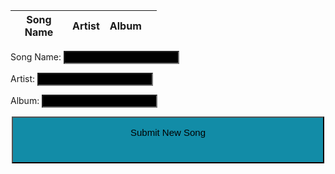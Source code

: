 
<head>
    <!-- JQuery -->
    <script type="text/javascript" language="javascript" src="https://code.jquery.com/jquery-3.5.1.js"></script>
    <script type="text/javascript" language="javascript" src="https://cdn.datatables.net/1.13.4/js/jquery.dataTables.min.js"></script>
    <!-- Bootstrap -->
    <script type="text/javascript" language="javascript" src="https://cdn.datatables.net/1.13.4/js/dataTables.bootstrap5.min.js"></script>
    <style>
        #flaskTable th:first-child {
            width: 75px;
        }
        #flaskTable td:not(:first-child) {
          width: 150px;
        }
        table.dataTable td {
        color: black;
        }
    </style>

</head>

<table id="flaskTable" class="table table-striped nowrap" style="width:100%">
    <thead id="flaskHead">
        <tr>
            <th>Song Name</th>
            <th>Artist</th>
            <th>Album</th>
            <th> </th>
        </tr>
    </thead>
    <tbody id="flaskBody"></tbody>
</table>

<script>
  $(document).ready(function() {
    fetch('http://172.26.151.226:8086/api/FAV/', { mode: 'cors' })
    .then(response => {
      if (!response.ok) {
        throw new Error('API response failed');
      }
      return response.json();
    })
    .then(data => {
      for (const row of data) {
        $('#flaskBody').append('<tr><td>' + 
            row.songname + '</td><td>' + 
            row.artist + '</td><td>' + 
            row.album + '</td><td>'); 
      }
      $("#flaskTable").DataTable();
    })
    .catch(error => {
      console.error('Error:', error);
    });
  });
</script>


<form action="javascript:create_FAV()">
    <p><label>
        Song Name:
        <input type="text" name="songname" id="songname" required>
    </label></p>
    <p><label>
        Artist:
        <input type="text" name="artist" id="artist" required>
    </label></p>
    <p><label>
        Album:
        <input type="text" name="album" id="album" required>
    </label></p>
    <p>
        <button>Submit New Song</button>
    </p>
</form>
<style>
    input[type="text"] {
        background-color: black;
        color: white;
    }
</style>

<script>
  // prepare HTML result container for new output
  const resultContainer = document.getElementById("result");
  // prepare URL's to allow easy switch from deployment and localhost
  //const url = "https://teambaddieflask.duckdns.org/api/ISPE"
  const url = "http://127.0.0.1:8086/api/FAV"
  const create_fetch = url + '/create';
  const read_fetch = url + '/';

  // Load users on page entry
  read_FAV();


  // Display User Table, data is fetched from Backend Database
  function read_FAV() {
    // prepare fetch options
    const read_options = {
      method: 'GET', // *GET, POST, PUT, DELETE, etc.
      mode: 'cors', // no-cors, *cors, same-origin
      cache: 'default', // *default, no-cache, reload, force-cache, only-if-cached
      credentials: 'omit', // include, *same-origin, omit
      headers: {
        'Content-Type': 'application/json'
      },
    };

    // fetch the data from API
    fetch(read_fetch, read_options)
      // response is a RESTful "promise" on any successful fetch
      .then(response => {
        // check for response errors
        if (response.status !== 200) {
          const errorMsg = 'Database read error: ' + response.status;
          console.log(errorMsg);
          const tr = document.createElement("tr");
          const td = document.createElement("td");
          td.innerHTML = errorMsg;
          tr.appendChild(td);
          resultContainer.appendChild(tr);
          return;
        }
        
        // valid response will have json data
        response.json().then(data => {
            console.log(data);
            for (let row in data) {
              console.log(data[row]);
              add_row(data[row]);
            }
        })
    })
    // catch fetch errors (ie ACCESS to server blocked)
    .catch(err => {
      console.error(err);
      const tr = document.createElement("tr");
      const td = document.createElement("td");
      td.innerHTML = err;
      tr.appendChild(td);
      resultContainer.appendChild(tr);
    });
  }

  function create_FAV(){
    const body = {
        songname: document.getElementById("songname").value,
        artist: document.getElementById("artist").value,
        album: document.getElementById("album").value,
    };
    const requestOptions = {
        method: 'POST',
        body: JSON.stringify(body),
        headers: {
            "content-type": "application/json",
            'Authorization': 'Bearer my-token',
        },
    };

    // URL for Create API
    // Fetch API call to the database to create a new user
    fetch(create_fetch, requestOptions)
      .then(response => {
        // trap error response from Web API
        if (response.status == 211) {
          alert('Song name is missing, or is less than 2 characters, please refresh and enter a valid song name')
        }
        if (response.status == 212) {
          alert('Artist is missing, or is less than 2 characters, please refresh and enter a valid artist')
        }
        if (response.status == 213) {
          alert('Album is missing, or is less than 2 characters, please refresh and enter a valid album')
        }

        if (response.status !== 200) {
          const errorMsg = 'Database create error: ' + response.status;
          console.log(errorMsg);
          const tr = document.createElement("tr");
          const td = document.createElement("td");
          td.innerHTML = errorMsg;
          tr.appendChild(td);
          resultContainer.appendChild(tr);
          return;
        }
        // response contains valid result
        response.json().then(data => {
            console.log(data);
            //add a table row for the new/created userid
            add_row(data);
        })
    })
  }

  //function add_row(data) {
    //const tr = document.createElement("tr");
    //const songname = document.createElement("td");
    //const artist = document.createElement("td");
    //const album = document.createElement("td");

    // obtain data that is specific to the API
    //songname.innerHTML = data.songname; 
    //artist.innerHTML = data.artist; 
    //album.innerHTML = data.album; 
   

    // add HTML to container
    //tr.appendChild(songname);
    //tr.appendChild(artist);
    //tr.appendChild(album);

    //resultContainer.appendChild(tr);
  //}

</script>

<!-- END OF NEW CODE-->

<style>
 button {
            background-color: #128ca7;
            color: black;
            text-align: center;
            font-size: 15px;
            height: 75;
            width: 500;
            margin-left: auto;
            margin-right: auto;
            padding: 15px 32px;
            display: flex;
            justify-content: center;
         }

</style>



<html>
<head>
  <!-- Include necessary libraries -->
  <script src="https://code.jquery.com/jquery-3.6.0.min.js"></script>
  <script src="https://cdn.datatables.net/1.11.4/js/jquery.dataTables.min.js"></script>
  <link rel="stylesheet" href="https://cdn.datatables.net/1.11.4/css/jquery.dataTables.min.css">
  <style>
  table.dataTable td {
    color: black;
  }
</style>
</head>
<body>

  <script>
    $(document).ready(function() {
      // Initialize DataTable
      $('#dynamic-table').DataTable();

      // Handle form submission
      $('#add-form').submit(function(event) {
        event.preventDefault(); // Prevent form submission
        
        // Get the form data
        var songname = $('#songname').val();
        var artist = $('#artist').val();
        var album = $('#album').val();

        // Create a new table row with the form data
        var newRow = '<tr><td>' + songname + '</td><td>' + artist + '</td><td>' + album + '</td></tr>';

        // Add the new row to the table
        $('#dynamic-table').DataTable().row.add($(newRow)).draw();

        // Reset the form fields
        $('#songname').val('');
        $('#artist').val('');
        $('#album').val('');
      });
    });
  </script>
</body>
</html>